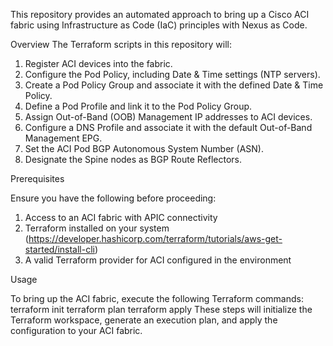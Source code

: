 This repository provides an automated approach to bring up a Cisco ACI fabric using Infrastructure as Code (IaC) principles with Nexus as Code.

Overview
The Terraform scripts in this repository will:
1.	Register ACI devices into the fabric.
2.	Configure the Pod Policy, including Date & Time settings (NTP servers).
3.	Create a Pod Policy Group and associate it with the defined Date & Time Policy.
4.	Define a Pod Profile and link it to the Pod Policy Group.
5.	Assign Out-of-Band (OOB) Management IP addresses to ACI devices.
6.	Configure a DNS Profile and associate it with the default Out-of-Band Management EPG.
7.	Set the ACI Pod BGP Autonomous System Number (ASN).
8.	Designate the Spine nodes as BGP Route Reflectors.
   
Prerequisites

Ensure you have the following before proceeding:

1. Access to an ACI fabric with APIC connectivity
2. Terraform installed on your system (https://developer.hashicorp.com/terraform/tutorials/aws-get-started/install-cli)
3. A valid Terraform provider for ACI configured in the environment

Usage

To bring up the ACI fabric, execute the following Terraform commands:
terraform init
terraform plan
terraform apply
These steps will initialize the Terraform workspace, generate an execution plan, and apply the configuration to your ACI fabric.


